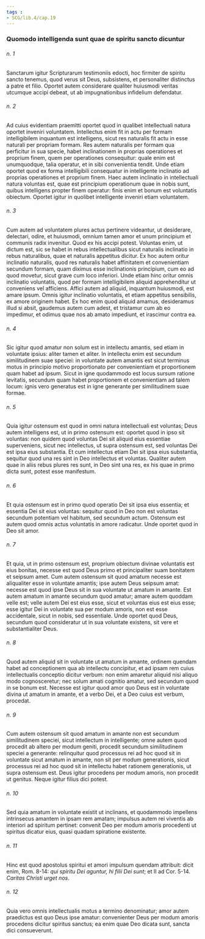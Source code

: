 ```yaml
---
tags : 
- SCG/lib.4/cap.19
---
```


### Quomodo intelligenda sunt quae de spiritu sancto dicuntur

###### n. 1
Sanctarum igitur Scripturarum testimoniis edocti, hoc firmiter de spiritu sancto tenemus, quod verus sit Deus, subsistens, et personaliter distinctus a patre et filio. Oportet autem considerare qualiter huiusmodi veritas utcumque accipi debeat, ut ab impugnationibus infidelium defendatur.

###### n. 2
Ad cuius evidentiam praemitti oportet quod in qualibet intellectuali natura oportet inveniri voluntatem. Intellectus enim fit in actu per formam intelligibilem inquantum est intelligens, sicut res naturalis fit actu in esse naturali per propriam formam. Res autem naturalis per formam qua perficitur in sua specie, habet inclinationem in proprias operationes et proprium finem, quem per operationes consequitur: quale enim est unumquodque, talia operatur, et in sibi convenientia tendit. Unde etiam oportet quod ex forma intelligibili consequatur in intelligente inclinatio ad proprias operationes et proprium finem. Haec autem inclinatio in intellectuali natura voluntas est, quae est principium operationum quae in nobis sunt, quibus intelligens propter finem operatur: finis enim et bonum est voluntatis obiectum. Oportet igitur in quolibet intelligente inveniri etiam voluntatem.

###### n. 3
Cum autem ad voluntatem plures actus pertinere videantur, ut desiderare, delectari, odire, et huiusmodi, omnium tamen amor et unum principium et communis radix invenitur. Quod ex his accipi potest. Voluntas enim, ut dictum est, sic se habet in rebus intellectualibus sicut naturalis inclinatio in rebus naturalibus, quae et naturalis appetitus dicitur. Ex hoc autem oritur inclinatio naturalis, quod res naturalis habet affinitatem et convenientiam secundum formam, quam diximus esse inclinationis principium, cum eo ad quod movetur, sicut grave cum loco inferiori. Unde etiam hinc oritur omnis inclinatio voluntatis, quod per formam intelligibilem aliquid apprehenditur ut conveniens vel afficiens. Affici autem ad aliquid, inquantum huiusmodi, est amare ipsum. Omnis igitur inclinatio voluntatis, et etiam appetitus sensibilis, ex amore originem habet. Ex hoc enim quod aliquid amamus, desideramus illud si absit, gaudemus autem cum adest, et tristamur cum ab eo impedimur, et odimus quae nos ab amato impediunt, et irascimur contra ea.

###### n. 4
Sic igitur quod amatur non solum est in intellectu amantis, sed etiam in voluntate ipsius: aliter tamen et aliter. In intellectu enim est secundum similitudinem suae speciei: in voluntate autem amantis est sicut terminus motus in principio motivo proportionato per convenientiam et proportionem quam habet ad ipsum. Sicut in igne quodammodo est locus sursum ratione levitatis, secundum quam habet proportionem et convenientiam ad talem locum: ignis vero generatus est in igne generante per similitudinem suae formae.

###### n. 5
Quia igitur ostensum est quod in omni natura intellectuali est voluntas; Deus autem intelligens est, ut in primo ostensum est: oportet quod in ipso sit voluntas: non quidem quod voluntas Dei sit aliquid eius essentiae superveniens, sicut nec intellectus, ut supra ostensum est, sed voluntas Dei est ipsa eius substantia. Et cum intellectus etiam Dei sit ipsa eius substantia, sequitur quod una res sint in Deo intellectus et voluntas. Qualiter autem quae in aliis rebus plures res sunt, in Deo sint una res, ex his quae in primo dicta sunt, potest esse manifestum.

###### n. 6
Et quia ostensum est in primo quod operatio Dei sit ipsa eius essentia; et essentia Dei sit eius voluntas: sequitur quod in Deo non est voluntas secundum potentiam vel habitum, sed secundum actum. Ostensum est autem quod omnis actus voluntatis in amore radicatur. Unde oportet quod in Deo sit amor.

###### n. 7
Et quia, ut in primo ostensum est, proprium obiectum divinae voluntatis est eius bonitas, necesse est quod Deus primo et principaliter suam bonitatem et seipsum amet. Cum autem ostensum sit quod amatum necesse est aliqualiter esse in voluntate amantis; ipse autem Deus seipsum amat: necesse est quod ipse Deus sit in sua voluntate ut amatum in amante. Est autem amatum in amante secundum quod amatur; amare autem quoddam velle est; velle autem Dei est eius esse, sicut et voluntas eius est eius esse; esse igitur Dei in voluntate sua per modum amoris, non est esse accidentale, sicut in nobis, sed essentiale. Unde oportet quod Deus, secundum quod consideratur ut in sua voluntate existens, sit vere et substantialiter Deus.

###### n. 8
Quod autem aliquid sit in voluntate ut amatum in amante, ordinem quendam habet ad conceptionem qua ab intellectu concipitur, et ad ipsam rem cuius intellectualis conceptio dicitur verbum: non enim amaretur aliquid nisi aliquo modo cognosceretur; nec solum amati cognitio amatur, sed secundum quod in se bonum est. Necesse est igitur quod amor quo Deus est in voluntate divina ut amatum in amante, et a verbo Dei, et a Deo cuius est verbum, procedat.

###### n. 9
Cum autem ostensum sit quod amatum in amante non est secundum similitudinem speciei, sicut intellectum in intelligente; omne autem quod procedit ab altero per modum geniti, procedit secundum similitudinem speciei a generante: relinquitur quod processus rei ad hoc quod sit in voluntate sicut amatum in amante, non sit per modum generationis, sicut processus rei ad hoc quod sit in intellectu habet rationem generationis, ut supra ostensum est. Deus igitur procedens per modum amoris, non procedit ut genitus. Neque igitur filius dici potest.

###### n. 10
Sed quia amatum in voluntate existit ut inclinans, et quodammodo impellens intrinsecus amantem in ipsam rem amatam; impulsus autem rei viventis ab interiori ad spiritum pertinet: convenit Deo per modum amoris procedenti ut spiritus dicatur eius, quasi quadam spiratione existente.

###### n. 11
Hinc est quod apostolus spiritui et amori impulsum quendam attribuit: dicit enim, Rom. 8-14: *qui spiritu Dei aguntur, hi filii Dei sunt*; et II ad Cor. 5-14. *Caritas Christi urget nos*.

###### n. 12
Quia vero omnis intellectualis motus a termino denominatur; amor autem praedictus est quo Deus ipse amatur: convenienter Deus per modum amoris procedens dicitur spiritus sanctus; ea enim quae Deo dicata sunt, sancta dici consueverunt.

